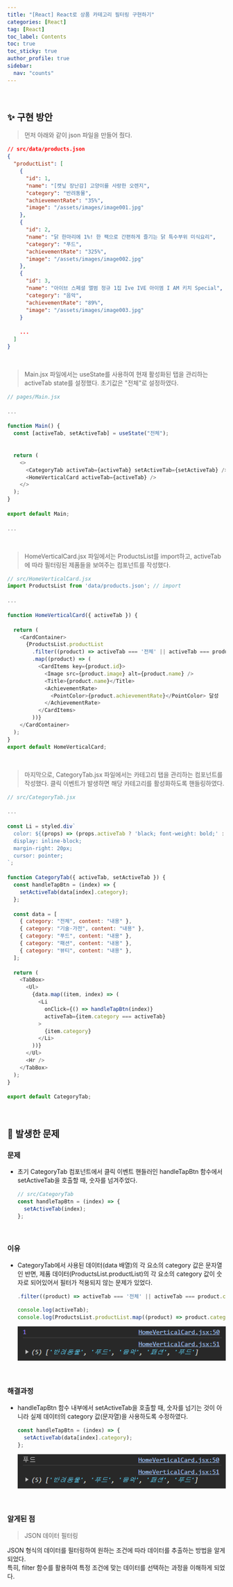 ```yaml
---
title: "[React] React로 상품 카테고리 필터링 구현하기"
categories: [React]
tag: [React]
toc_label: Contents
toc: true
toc_sticky: true
author_profile: true
sidebar:
  nav: "counts"
---
```


<br>

## ✨ 구현 방안

> 먼저 아래와 같이 json 파일을 만들어 줬다.

```json
// src/data/products.json
{
  "productList": [
    {
      "id": 1,
      "name": "[캣닢 장난감] 고양이를 사랑한 오렌지",
      "category": "반려동물",
      "achievementRate": "35%",
      "image": "/assets/images/image001.jpg"
    },
    {
      "id": 2,
      "name": "닭 한마리에 1%! 한 팩으로 간편하게 즐기는 닭 특수부위 미식요리",
      "category": "푸드",
      "achievementRate": "325%",
      "image": "/assets/images/image002.jpg"
    },
    {
      "id": 3,
      "name": "아이브 스페셜 앨범 정규 1집 Ive IVE 아이엠 I AM 키치 Special",
      "category": "음악",
      "achievementRate": "89%",
      "image": "/assets/images/image003.jpg"
    }

    ...
  ]
}
```

<br>

> Main.jsx 파일에서는 useState를 사용하여 현재 활성화된 탭을 관리하는 activeTab state를 설정했다.
> 초기값은 "전체"로 설정하였다.

```js
// pages/Main.jsx

...

function Main() {
  const [activeTab, setActiveTab] = useState("전체");


  return (
    <>
      <CategoryTab activeTab={activeTab} setActiveTab={setActiveTab} />
      <HomeVerticalCard activeTab={activeTab} />
    </>
  );
}

export default Main;

...

```

<br>

> HomeVerticalCard.jsx 파일에서는 ProductsList를 import하고, activeTab에 따라 필터링된 제품들을 보여주는 컴포넌트를 작성했다.

```js
// src/HomeVerticalCard.jsx
import ProductsList from 'data/products.json'; // import

...

function HomeVerticalCard({ activeTab }) {

  return (
    <CardContainer>
      {ProductsList.productList
        .filter((product) => activeTab === '전체' || activeTab === product.category)
        .map((product) => (
          <CardItems key={product.id}>
            <Image src={product.image} alt={product.name} />
            <Title>{product.name}</Title>
            <AchievementRate>
              <PointColor>{product.achievementRate}</PointColor> 달성
            </AchievementRate>
          </CardItems>
        ))}
    </CardContainer>
  );
}
export default HomeVerticalCard;
```

<br>

> 마지막으로, CategoryTab.jsx 파일에서는 카테고리 탭을 관리하는 컴포넌트를 작성했다. 클릭 이벤트가 발생하면 해당 카테고리를 활성화하도록 핸들링하였다.

```js
// src/CategoryTab.jsx

...

const Li = styled.div`
  color: ${(props) => (props.activeTab ? 'black; font-weight: bold;' : '#878f97')};
  display: inline-block;
  margin-right: 20px;
  cursor: pointer;
`;

function CategoryTab({ activeTab, setActiveTab }) {
  const handleTapBtn = (index) => {
    setActiveTab(data[index].category);
  };

  const data = [
    { category: "전체", content: "내용" },
    { category: "기술·가전", content: "내용" },
    { category: "푸드", content: "내용" },
    { category: "패션", content: "내용" },
    { category: "뷰티", content: "내용" },
  ];

  return (
    <TabBox>
      <Ul>
        {data.map((item, index) => (
          <Li
            onClick={() => handleTapBtn(index)}
            activeTab={item.category === activeTab}
          >
            {item.category}
          </Li>
        ))}
      </Ul>
      <Hr />
    </TabBox>
  );
}

export default CategoryTab;
```

<br>

## 🌟 발생한 문제

### 문제

- 초기 CategoryTab 컴포넌트에서 클릭 이벤트 핸들러인 handleTapBtn 함수에서 setActiveTab을 호출할 때, 숫자를 넘겨주었다.

  ```js
  // src/CategoryTab
  const handleTapBtn = (index) => {
    setActiveTab(index);
  };
  ```

<br>

### 이유

- CategoryTab에서 사용된 데이터(data 배열)의 각 요소의 category 값은 문자열인 반면, 제품 데이터(ProductsList.productList)의 각 요소의 category 값이 숫자로 되어있어서 필터가 적용되지 않는 문제가 있었다.

  ```js
  .filter((product) => activeTab === '전체' || activeTab === product.category)
  ```

  ```js
  console.log(activeTab);
  console.log(ProductsList.productList.map((product) => product.category));
  ```

  ![](/assets/images/2024/2024-02-10-11-56-02.png)

<br>

### 해결과정

- handleTapBtn 함수 내부에서 setActiveTab을 호출할 때, 숫자를 넘기는 것이 아니라 실제 데이터의 category 값(문자열)을 사용하도록 수정하였다.

  ```js
  const handleTapBtn = (index) => {
    setActiveTab(data[index].category);
  };
  ```

  ![](/assets/images/2024/2024-02-10-12-00-20.png)

<br>

### 알게된 점

> JSON 데이터 필터링

JSON 형식의 데이터를 필터링하여 원하는 조건에 따라 데이터를 추출하는 방법을 알게 되었다.<br>
특히, filter 함수를 활용하여 특정 조건에 맞는 데이터를 선택하는 과정을 이해하게 되었다.

<br>

